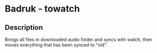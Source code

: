 # Badruk - towatch

## Description
Brings all files in downloaded audio folder and syncs with watch, then moves everything that has been synced to "old"
